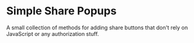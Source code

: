 # Simple Share Popups

A small collection of methods for adding share buttons that don't rely on JavaScript or any authorization stuff.